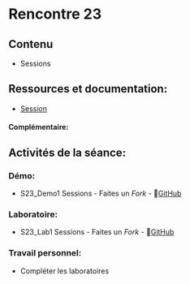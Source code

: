 # Rencontre 23

## Contenu
- Sessions

## Ressources et documentation: 
- [Session](BRISE)


#### Complémentaire: 

## Activités de la séance: 
### Démo:
- S23_Demo1 Sessions - Faites un *Fork* - 🔗[GitHub](BRISE)

### Laboratoire: 
- S23_Lab1 Sessions - Faites un *Fork* - 🔗[GitHub](BRISE)

### Travail personnel: 
- Compléter les laboratoires